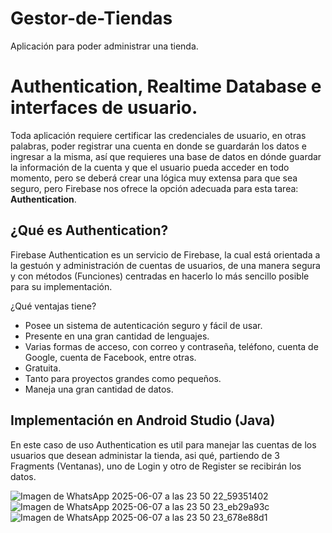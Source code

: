 # Gestor-de-Tiendas
Aplicación para poder administrar una tienda.


# Authentication, Realtime Database e interfaces de usuario.

Toda aplicación requiere certificar las credenciales de usuario, en otras palabras, poder registrar una cuenta en donde se guardarán los datos e ingresar a la misma, así que requieres una base de datos en dónde guardar la información de la cuenta y que el usuario pueda acceder en todo momento, pero se deberá crear una lógica muy extensa para que sea seguro, pero Firebase nos ofrece la opción adecuada para esta tarea: **Authentication**.

## ¿Qué es Authentication?

Firebase  Authentication es un servicio de Firebase, la cual está orientada a la gestuón y administración de cuentas de usuarios, de una manera segura y con métodos (Funciones) centradas en hacerlo lo más sencillo posible para su implementación.

¿Qué ventajas tiene?

- Posee un sistema de autenticación seguro y fácil de usar.
- Presente en una gran cantidad de lenguajes.
- Varias formas de acceso, con correo y contraseña, teléfono, cuenta de Google, cuenta de Facebook, entre otras.
- Gratuita.
- Tanto para proyectos grandes como pequeños.
- Maneja una gran cantidad de datos.

## Implementación en Android Studio (Java)

En este caso de uso Authentication es util para manejar las cuentas de los usuarios que desean administar la tienda, asi qué, partiendo de 3 Fragments (Ventanas), uno de Login y otro de Register se recibirán los datos.

![Imagen de WhatsApp 2025-06-07 a las 23 50 22_59351402](https://github.com/user-attachments/assets/73e1fc6a-20c3-42a8-a03d-42cb108f638a)
![Imagen de WhatsApp 2025-06-07 a las 23 50 23_eb29a93c](https://github.com/user-attachments/assets/d5ed60ff-4fa3-4339-8371-017451fc0db7)
![Imagen de WhatsApp 2025-06-07 a las 23 50 23_678e88d1](https://github.com/user-attachments/assets/9f2444d8-4da9-4980-8837-f5992137d1e6)






